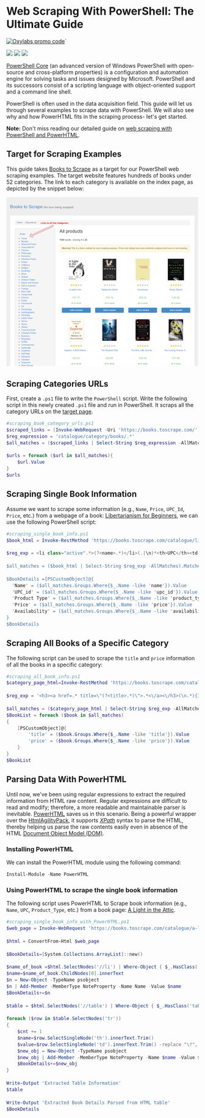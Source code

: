 # Web Scraping With PowerShell: The Ultimate Guide

[![Oxylabs promo code](https://user-images.githubusercontent.com/129506779/250792357-8289e25e-9c36-4dc0-a5e2-2706db797bb5.png)](https://oxylabs.go2cloud.org/aff_c?offer_id=7&aff_id=877&url_id=112)`


[<img src="https://img.shields.io/static/v1?label=&message=PowerShell&color=brightgreen" />]() [<img src="https://img.shields.io/static/v1?label=&message=PowerHTML&color=yellow" />]() [<img src="https://img.shields.io/static/v1?label=&message=Web%20Scraping&color=important" />](https://github.com/topics/web-scraping)

[PowerShell Core](https://github.com/PowerShell/PowerShell) (an advanced version of Windows PowerShell with open-source and cross-platform properties) is a configuration and automation engine for solving tasks and issues designed by Microsoft. PowerShell and its successors consist of a scripting language with object-oriented support and a command line shell. 

PowerShell is often used in the data acquisition field. This guide will let us through several examples to scrape data with PowerShell. We will also see why and how PowerHTML fits in the scraping process- let's get started. 

**Note:** Don't miss reading our detailed guide on [web scraping with PowerShell and PowerHTML](https://oxylabs.io/blog/powershell-web-scraping). 

## Target for Scraping Examples

This guide takes [Books to Scrape](https://books.toscrape.com/) as a target for our PowerShell web scraping examples. The target website features hundreds of books under 52 categories. The link to each category is available on the index page, as depicted by the snippet below:

![Index Page of the Target](IndexPage.png)

## Scraping Categories URLs

First, create a `.ps1` file to write the `PowerShell` script. Write the following script in this newly created `.ps1` file and run in PowerShell. It scraps all the category URLs on the [target page](https://books.toscrape.com/). 

```powershell
#scraping_book_category_urls.ps1
$scraped_links = (Invoke-WebRequest -Uri 'https://books.toscrape.com/').Links.Href  | Get-Unique 
$reg_expression = 'catalogue/category/books/.*'
$all_matches = ($scraped_links | Select-String $reg_expression -AllMatches).Matches
 
$urls = foreach ($url in $all_matches){
    $url.Value
}
$urls
```

## Scraping Single Book Information

Assume we want to scrape some information (e.g., `Name`, `Price`, `UPC_Id`, `Price`, etc.) from a webpage of a book: [Libertarianism for Beginners](https://books.toscrape.com/catalogue/libertarianism-for-beginners_982/index.html), we can use the following PowerShell script: 

```powershell
#scraping_single_book_info.ps1
$book_html = Invoke-RestMethod 'https://books.toscrape.com/catalogue/libertarianism-for-beginners_982/index.html'
 
$reg_exp = <li class="active".*>(?<name>.*)</li>(.|\n)*<th>UPC</th><td.*>(?<upc_id>.*)</td>(.|\n)*<th>Product Type</th><td.*>(?<product_type>.*)</td>(.|\n)*<th>Price.*</th><td.*>(?<price>.*)</td>(.|\n)* <th>Availability</th>(.|\n)*<td.*>(?<availability>.*)</td>'
 
$all_matches = ($book_html | Select-String $reg_exp -AllMatches).Matches
 
$BookDetails =[PSCustomObject]@{
  'Name' = ($all_matches.Groups.Where{$_.Name -like 'name'}).Value
  'UPC_id' = ($all_matches.Groups.Where{$_.Name -like 'upc_id'}).Value
  'Product Type' = ($all_matches.Groups.Where{$_.Name -like 'product_type'}).Value
  'Price' = ($all_matches.Groups.Where{$_.Name -like 'price'}).Value
  'Availability' = ($all_matches.Groups.Where{$_.Name -like 'availability'}).Value
}
$BookDetails 
```

## Scraping All Books of a Specific Category

The following script can be used to scrape the `title` and `price` information of all the books in a specific category:

```powershell
#scraping_all_book_info.ps1
$category_page_html=Invoke-RestMethod 'https://books.toscrape.com/catalogue/category/books/sports-and-games_17/index.html'

$reg_exp = '<h3><a href=.* title=\"(?<title>.*)\">.*<\/a><\/h3>(\n.*){13}<p class="price_color">(?<price>.*)<\/p>'

$all_matches = ($category_page_html | Select-String $reg_exp -AllMatches).Matches
$BookList = foreach ($book in $all_matches)
{
    [PSCustomObject]@{
        'title' = ($book.Groups.Where{$_.Name -like 'title'}).Value
        'price' = ($book.Groups.Where{$_.Name -like 'price'}).Value      
    }
}
$BookList 
```

## Parsing Data With PowerHTML

Until now, we’ve been using regular expressions to extract the required information from HTML raw content. Regular expressions are difficult to read and modify; therefore, a more readable and maintainable parser is inevitable. [PowerHTML](https://www.powershellgallery.com/packages/PowerHTML/0.1.7) saves us in this scenario. Being a powerful wrapper over the [HtmlAgilityPack](https://html-agility-pack.net/), it supports  *[XPath](https://oxylabs.io/blog/xpath-vs-css)* syntax to parse the HTML, thereby helping us parse the raw contents easily even in absence of the HTML [Document Object Model (DOM)](https://www.w3.org/TR/WD-DOM/introduction.html).

### Installing PowerHTML

We can install the PowerHTML module using the following command:

```powershell
Install-Module -Name PowerHTML 
```

### Using PowerHTML to scrape the single book information

The following script uses PowerHTML to Scrape book information (e.g., `Name`, `UPC`, `Product_Type`, etc.) from a book page: [A Light in the Attic](https://books.toscrape.com/catalogue/a-light-in-the-attic_1000/index.html).

```powershell
#scraping_single_book_info_with_PowerHTML.ps1
$web_page = Invoke-WebRequest 'https://books.toscrape.com/catalogue/a-light-in-the-attic_1000/index.html'
 
$html = ConvertFrom-Html $web_page
 
$BookDetails=[System.Collections.ArrayList]::new()
 
$name_of_book =$html.SelectNodes('//li') | Where-Object { $_.HasClass('active') }
$name=$name_of_book.ChildNodes[0].innerText
$n = New-Object -TypeName psobject
$n | Add-Member -MemberType NoteProperty -Name Name -Value $name
$BookDetails+=$n
 
$table = $html.SelectNodes('//table') | Where-Object { $_.HasClass('table-striped') }
 
foreach ($row in $table.SelectNodes('tr'))
{
    $cnt += 1
    $name=$row.SelectSingleNode('th').innerText.Trim() 
    $value=$row.SelectSingleNode('td').innerText.Trim() -replace "\?", " "
    $new_obj = New-Object -TypeName psobject
    $new_obj | Add-Member -MemberType NoteProperty -Name $name -Value $value
    $BookDetails+=$new_obj 
}
 
Write-Output 'Extracted Table Information'
$table
 
Write-Output 'Extracted Book Details Parsed from HTML table'
$BookDetails
```

